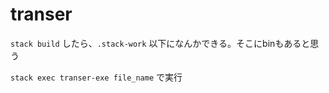 # transer

`stack build` したら、`.stack-work` 以下になんかできる。そこにbinもあると思う

`stack exec transer-exe file_name` で実行
